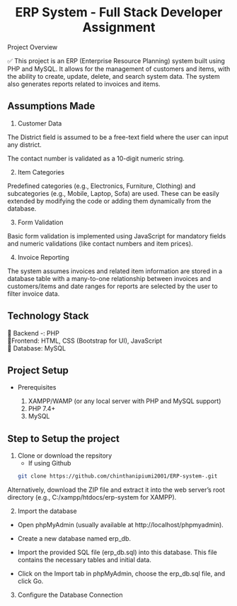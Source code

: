 <h1 align = "center">
ERP System - Full Stack Developer Assignment
</h1> 

Project Overview

✅ This project is an ERP (Enterprise Resource Planning) system built using PHP and MySQL. It allows for the management of customers and items, with the ability to create, update, delete, and search system data. The system also generates reports related to invoices and items.

## Assumptions Made

1. Customer Data

The District field is assumed to be a free-text field where the user can input any district.

The contact number is validated as a 10-digit numeric string.

2. Item Categories

Predefined categories (e.g., Electronics, Furniture, Clothing) and subcategories (e.g., Mobile, Laptop, Sofa) are used. These can be easily extended by modifying the code or adding them dynamically from the database.

3. Form Validation 

Basic form validation is implemented using JavaScript for mandatory fields and numeric validations (like contact numbers and item prices). 

4. Invoice Reporting 

The system assumes invoices and related item information are stored in a database table with a many-to-one relationship between invoices and customers/items and date ranges for reports are selected by the user to filter invoice data.

## Technology Stack 
📌️ Backend -: PHP <br>
📌️Frontend: HTML, CSS (Bootstrap for UI), JavaScript<br>
📌️ Database: MySQL
</br>

## Project Setup 
- Prerequisites

    1. XAMPP/WAMP (or any local server with PHP and MySQL support)
    2. PHP 7.4+
    3. MySQL

## Step to Setup the project 
1. Clone or download the repsitory 
    - If using Github 
    ```bash
   git clone https://github.com/chinthanipiumi2001/ERP-system-.git
   ```
Alternatively, download the ZIP file and extract it into the web server’s root directory (e.g., C:/xampp/htdocs/erp-system for XAMPP).

2. Import the database

- Open phpMyAdmin (usually available at http://localhost/phpmyadmin).

- Create a new database named erp_db.
- Import the provided SQL file (erp_db.sql) into this database. This file contains the necessary tables and initial data.

- Click on the Import tab in phpMyAdmin, choose the erp_db.sql file, and click Go. 

3. Configure the Database Connection 







